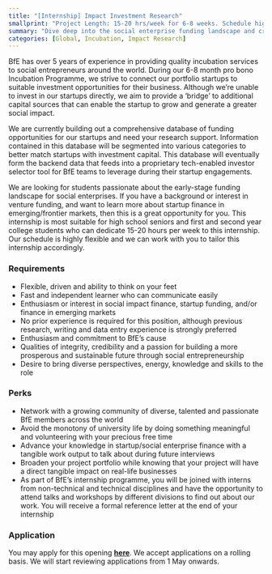 ```yaml
---
title: "[Internship] Impact Investment Research"
smallprint: "Project Length: 15-20 hrs/week for 6-8 weeks. Schedule highly negotiable."
summary: "Dive deep into the social enterprise funding landscape and create tangible impact. Conduct research to build out a database of active funding opportunities for startups in our Incubation Programme. Applications will be reviewed from 1 May onwards." # this will be visible on platforms like LinkedIn when sharing
categories: [Global, Incubation, Impact Research]
---
```


BfE has over 5 years of experience in providing quality incubation services to social entrepreneurs around the world. During our 6-8 month pro bono Incubation Programme, we strive to connect our portfolio startups to suitable investment opportunities for their business. Although we’re unable to invest in our startups directly, we aim to provide a ‘bridge’ to additional capital sources that can enable the startup to grow and generate a greater social impact. 

We are currently building out a comprehensive database of funding opportunities for our startups and need your research support. Information contained in this database will be segmented into various categories to better match startups with investment capital. This database will eventually form the backend data that feeds into a proprietary tech-enabled investor selector tool for BfE teams to leverage during their startup engagements. 

We are looking for students passionate about the early-stage funding landscape for social enterprises. If you have a background or interest in venture funding, and want to learn more about startup finance in emerging/frontier markets, then this is a great opportunity for you. This internship is most suitable for high school seniors and first and second year college students who can dedicate 15-20 hours per week to this internship. Our schedule is highly flexible and we can work with you to tailor this internship accordingly.

### Requirements
- Flexible, driven and ability to think on your feet
- Fast and independent learner who can communicate easily
- Enthusiasm or interest in social impact finance, startup funding, and/or finance in emerging markets
- No prior experience is required for this position, although previous research, writing and data entry experience is strongly preferred
- Enthusiasm and commitment to BfE’s cause
- Qualities of integrity, credibility and a passion for building a more prosperous and sustainable future through social entrepreneurship
- Desire to bring diverse perspectives, energy, knowledge and skills to the role

### Perks
- Network with a growing community of diverse, talented and passionate BfE members across the world
- Avoid the monotony of university life by doing something meaningful and volunteering with your precious free time
- Advance your knowledge in startup/social enterprise finance with a tangible work output to talk about during future interviews
- Broaden your project portfolio while knowing that your project will have a direct tangible impact on real-life businesses
- As part of BfE’s internship programme, you will be joined with interns from non-technical and technical disciplines and have the opportunity to attend talks and workshops by different divisions to find out about our work. You will receive a formal reference letter at the end of your internship

### Application
You may apply for this opening [**here**](https://forms.gle/uvzRm8MadVhBNo6A6). We accept applications on a rolling basis. We will start reviewing applications from 1 May onwards.

